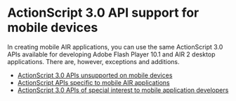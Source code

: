 # ActionScript 3.0 API support for mobile devices

<div>

In creating mobile AIR applications, you can use the same ActionScript 3.0 APIs
available for developing Adobe Flash Player 10.1 and AIR 2 desktop applications.
There are, however, exceptions and additions.

- [ActionScript 3.0 APIs unsupported on mobile devices](./actionscript-3.0-apis-unsupported-on-mobile-devices.md)
- [ActionScript APIs specific to mobile AIR applications](./actionscript-apis-specific-to-mobile-air-applications.md)
- [ActionScript 3.0 APIs of special interest to mobile application developers](./actionscript-3.0-apis-of-special-interest-to-mobile-application-developers.md)

</div>

<div>

<div>

</div>

</div>

